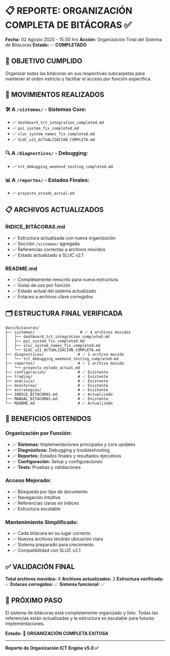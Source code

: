 # 📋 REPORTE: ORGANIZACIÓN COMPLETA DE BITÁCORAS ✅

**Fecha:** 02 Agosto 2025 - 15:30 hrs
**Acción:** Organización Total del Sistema de Bitácoras
**Estado:** ✅ **COMPLETADO**

## 🎯 OBJETIVO CUMPLIDO

Organizar todas las bitácoras en sus respectivas subcarpetas para mantener el orden estricto y facilitar el acceso por función específica.

## 📁 MOVIMIENTOS REALIZADOS

### 🛠️ **A `/sistemas/` - Sistemas Core:**
- ✅ `dashboard_tct_integration_completed.md`
- ✅ `poi_system_fix_completed.md`
- ✅ `sluc_system_names_fix_completed.md`
- ✅ `SLUC_v21_ACTUALIZACION_COMPLETA.md`

### 🔍 **A `/diagnosticos/` - Debugging:**
- ✅ `tct_debugging_weekend_testing_completed.md`

### 📊 **A `/reportes/` - Estados Finales:**
- ✅ `proyecto_estado_actual.md`

## 📋 ARCHIVOS ACTUALIZADOS

### **ÍNDICE_BITÁCORAS.md**
- ✅ Estructura actualizada con nueva organización
- ✅ Sección `/sistemas/` agregada
- ✅ Referencias correctas a archivos movidos
- ✅ Estado actualizado a SLUC v2.1

### **README.md**
- ✅ Completamente reescrito para nueva estructura
- ✅ Guías de uso por función
- ✅ Estado actual del sistema actualizado
- ✅ Enlaces a archivos clave corregidos

## 🗂️ ESTRUCTURA FINAL VERIFICADA

```
docs/bitacoras/
├── sistemas/                    # ✅ 4 archivos movidos
│   ├── dashboard_tct_integration_completed.md
│   ├── poi_system_fix_completed.md
│   ├── sluc_system_names_fix_completed.md
│   └── SLUC_v21_ACTUALIZACION_COMPLETA.md
├── diagnosticos/               # ✅ 1 archivo movido
│   └── tct_debugging_weekend_testing_completed.md
├── reportes/                   # ✅ 1 archivo movido
│   └── proyecto_estado_actual.md
├── configuracion/              # ✅ Existente
├── trading/                    # ✅ Existente
├── analisis/                   # ✅ Existente
├── monitoreo/                  # ✅ Existente
├── estrategias/                # ✅ Existente
├── INDICE_BITACORAS.md         # ✅ Actualizado
├── MANUAL_BITACORAS.md         # ✅ Existente
└── README.md                   # ✅ Actualizado
```

## 🎯 BENEFICIOS OBTENIDOS

### **Organización por Función:**
- ✅ **Sistemas:** Implementaciones principales y core updates
- ✅ **Diagnósticos:** Debugging y troubleshooting
- ✅ **Reportes:** Estados finales y resultados ejecutivos
- ✅ **Configuración:** Setup y configuraciones
- ✅ **Tests:** Pruebas y validaciones

### **Acceso Mejorado:**
- ✅ Búsqueda por tipo de documento
- ✅ Navegación intuitiva
- ✅ Referencias claras en índices
- ✅ Estructura escalable

### **Mantenimiento Simplificado:**
- ✅ Cada bitácora en su lugar correcto
- ✅ Nuevos archivos tendrán ubicación clara
- ✅ Sistema preparado para crecimiento
- ✅ Compatibilidad con SLUC v2.1

## ✅ VALIDACIÓN FINAL

**Total archivos movidos:** 6
**Archivos actualizados:** 2
**Estructura verificada:** ✅
**Enlaces corregidos:** ✅
**Sistema funcional:** ✅

## 🚀 PRÓXIMO PASO

El sistema de bitácoras está completamente organizado y listo. Todas las referencias están actualizadas y la estructura es escalable para futuras implementaciones.

**Estado:** 🎉 **ORGANIZACIÓN COMPLETA EXITOSA**

---

**Reporte de Organización ICT Engine v5.0 ✅**

